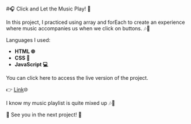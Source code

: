 #🎧 Click and Let the Music Play! 🎵

In this project, I practiced using array and forEach to create an experience where music accompanies us when we click on buttons. 🎶🎉

Languages I used:

- **HTML 🌐**
- **CSS 🎨**
- **JavaScript 💻**
  
You can click here to access the live version of the project. 

👉 [Link](https://sound-board-ten.vercel.app/)🌐

I know my music playlist is quite mixed up 🎶🔀

🚀 See you in the next project! 👋
